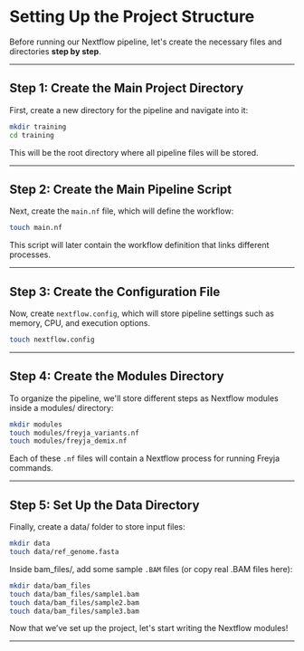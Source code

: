 # **Setting Up the Project Structure**

Before running our Nextflow pipeline, let's create the necessary files and directories **step by step**.  

---

## **Step 1: Create the Main Project Directory**
First, create a new directory for the pipeline and navigate into it:

```bash
mkdir training  
cd training  
```
This will be the root directory where all pipeline files will be stored.

---

## **Step 2: Create the Main Pipeline Script**
Next, create the `main.nf` file, which will define the workflow:

```bash
touch main.nf  
```

This script will later contain the workflow definition that links different processes.

---

## **Step 3: Create the Configuration File**
Now, create `nextflow.config`, which will store pipeline settings such as memory, CPU, and execution options.

```bash
touch nextflow.config  
```

---

## **Step 4: Create the Modules Directory**
To organize the pipeline, we'll store different steps as Nextflow modules inside a modules/ directory:

```bash
mkdir modules  
touch modules/freyja_variants.nf  
touch modules/freyja_demix.nf
```
Each of these `.nf` files will contain a Nextflow process for running Freyja commands.

--- 

## **Step 5: Set Up the Data Directory**
Finally, create a data/ folder to store input files:

```bash
mkdir data  
touch data/ref_genome.fasta  
```
Inside bam_files/, add some sample `.BAM` files (or copy real .BAM files here):

```bash
mkdir data/bam_files  
touch data/bam_files/sample1.bam  
touch data/bam_files/sample2.bam  
touch data/bam_files/sample3.bam 
``` 

Now that we’ve set up the project, let's start writing the Nextflow modules!

---